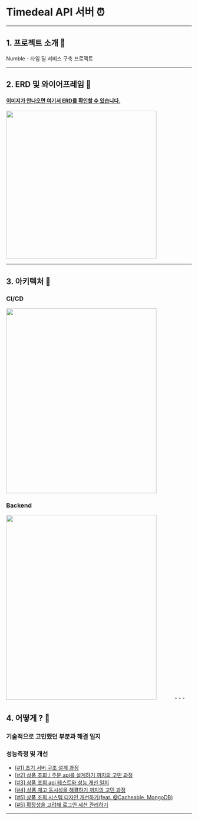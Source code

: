 # Timedeal API 서버 ⏰

- - -

## 1. 프로젝트 소개 📌
Numble - 타임 딜 서비스 구축 프로젝트

- - -

## 2. ERD 및 와이어프레임 📌
#### [이미지가 안나오면 여기서 ERD를 확인할 수 있습니다.](https://www.erdcloud.com/d/RtPz9Da6PJ3A5mwBG)
<img src = "https://github.com/skehdxhd96/timedeal/assets/55571682/66fb4b44-97a2-4c47-8cd5-0818fd1bdfaf" width = "90%" height = "400">

- - -

## 3. 아키텍처 📌

### CI/CD
<img src = "https://user-images.githubusercontent.com/55571682/234497911-b9e772a5-9ab2-47ec-937e-052a16a524b0.png" width = "90%" height = "500">

### Backend
<img src = "https://user-images.githubusercontent.com/55571682/234511245-979f276d-c86d-409c-a8d1-cb15314ceab0.png" width = "90%" height = "500">
- - -

## 4. 어떻게 ? 📌
### 기술적으로 고민했던 부분과 해결 일지
### 성능측정 및 개선
* [[#1] 초기 서버 구조 설계 과정](https://ndm-tech.tistory.com/70)
* [[#2] 상품 조회 / 주문 api를 설계하기 까지의 고민 과정](https://ndm-tech.tistory.com/86)
* [[#3] 상품 조회 api 테스트와 성능 개선 일지](https://ndm-tech.tistory.com/85)
* [[#4] 상품 재고 동시성을 해결하기 까지의 고민 과정](https://ndm-tech.tistory.com/88)
* [[#5] 상품 조회 시스템 디자인 개선하기(feat. @Cacheable, MongoDB)](https://ndm-tech.tistory.com/87)
* [[#5] 확장성을 고려해 로그인 세션 관리하기](https://ndm-tech.tistory.com/68)
- - -
